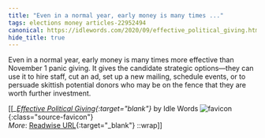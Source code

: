 ```yaml
---
title: "Even in a normal year, early money is many times ..."
tags: elections money articles-22952494
canonical: https://idlewords.com/2020/09/effective_political_giving.htm
hide_title: true
---
```


Even in a normal year, early money is many times more effective than November 1 panic giving. It gives the candidate strategic options—they can use it to hire staff, cut an ad, set up a new mailing, schedule events, or to persuade skittish potential donors who may be on the fence that they are worth further investment.


[[<cite>_[Effective Political Giving](https://idlewords.com/2020/09/effective_political_giving.htm){:target="_blank"}_</cite> by Idle Words ![favicon](https://s2.googleusercontent.com/s2/favicons?domain=idlewords.com){:class="source-favicon"}<br>
_More_: [Readwise URL](https://readwise.io/open/450736595){:target="_blank"}
::wrap]]